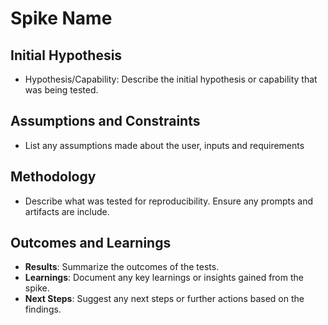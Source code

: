 # Spike Name

## Initial Hypothesis

- Hypothesis/Capability: Describe the initial hypothesis or capability that was being tested.

## Assumptions and Constraints

- List any assumptions made about the user, inputs and requirements

## Methodology

- Describe what was tested for reproducibility. Ensure any prompts and artifacts are include.

## Outcomes and Learnings

- **Results**: Summarize the outcomes of the tests.
- **Learnings**: Document any key learnings or insights gained from the spike.
- **Next Steps**: Suggest any next steps or further actions based on the findings.
